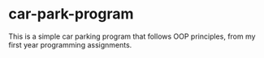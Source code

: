 # car-park-program
This is a simple car parking program that follows OOP principles, from my first year programming assignments.
